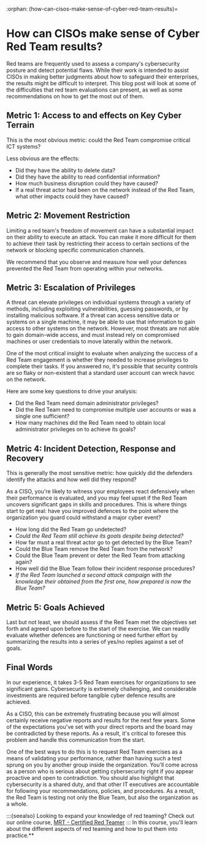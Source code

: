 :orphan:
(how-can-cisos-make-sense-of-cyber-red-team-results)=

# How can CISOs make sense of Cyber Red Team results?

Red teams are frequently used to assess a company's cybersecurity posture and detect potential flaws. While their work is intended to assist CISOs in making better judgments about how to safeguard their enterprises, the results might be difficult to interpret. This blog post will look at some of the difficulties that red team evaluations can present, as well as some recommendations on how to get the most out of them.

## Metric 1: Access to and effects on Key Cyber Terrain

This is the most obvious metric: could the Red Team compromise critical ICT systems?

Less obvious are the effects:

- Did they have the ability to delete data?
- Did they have the ability to read confidential information?
- How much business disruption could they have caused?
- If a real threat actor had been on the network instead of the Red Team, what other impacts could they have caused?

## Metric 2: Movement Restriction

Limiting a red team's freedom of movement can have a substantial impact on their ability to execute an attack. You can make it more difficult for them to achieve their task by restricting their access to certain sections of the network or blocking specific communication channels.

We recommend that you observe and measure how well your defences prevented the Red Team from operating within your networks.

## Metric 3: Escalation of Privileges

A threat can elevate privileges on individual systems through a variety of methods, including exploiting vulnerabilities, guessing passwords, or by installing malicious software. If a threat can access sensitive data or systems on a single machine, it may be able to use that information to gain access to other systems on the network. However, most threats are not able to gain domain-wide access, and must instead rely on compromised machines or user credentials to move laterally within the network.

One of the most critical insight to evaluate when analyzing the success of a Red Team engagement is whether they needed to increase privileges to complete their tasks. If you answered no, it's possible that security controls are so flaky or non-existent that a standard user account can wreck havoc on the network.

Here are some key questions to drive your analysis:

- Did the Red Team need domain administrator privileges?
- Did the Red Team need to compromise multiple user accounts or was a single one sufficient?
- How many machines did the Red Team need to obtain local administrator privileges on to achieve its goals?

## Metric 4: Incident Detection, Response and Recovery

This is generally the most sensitive metric: how quickly did the defenders identify the attacks and how well did they respond?

As a CISO, you're likely to witness your employees react defensively when their performance is evaluated, and you may feel upset if the Red Team uncovers significant gaps in skills and procedures. This is where things start to get real: have you improved defences to the point where the organization you guard could withstand a major cyber event?

- How long did the Red Team go undetected?
- _Could the Red Team still achieve its goals despite being detected?_
- How far must a real threat actor go to get detected by the Blue Team?
- Could the Blue Team remove the Red Team from the network?
- Could the Blue Team prevent or deter the Red Team from attacking again?
- How well did the Blue Team follow their incident response procedures?
- _If the Red Team launched a second attack campaign with the knowledge their obtained from the first one, how prepared is now the Blue Team?_

## Metric 5: Goals Achieved

Last but not least, we should assess if the Red Team met the objectives set forth and agreed upon before to the start of the exercise. We can readily evaluate whether defences are functioning or need further effort by summarizing the results into a series of yes/no replies against a set of goals.

## Final Words

In our experience, it takes 3-5 Red Team exercises for organizations to see significant gains. Cybersecurity is extremely challenging, and considerable investments are required before tangible cyber defence results are achieved.

As a CISO, this can be extremely frustrating because you will almost certainly receive negative reports and results for the next few years. Some of the expectations you've set with your direct reports and the board may be contradicted by these reports. As a result, it's critical to foresee this problem and handle this communication from the start.

One of the best ways to do this is to request Red Team exercises as a means of validating your performance, rather than having such a test sprung on you by another group inside the organization. You'll come across as a person who is serious about getting cybersecurity right if you appear proactive and open to contradiction. You should also highlight that cybersecurity is a shared duty, and that other IT executives are accountable for following your recommendations, policies, and procedures. As a result, the Red Team is testing not only the Blue Team, but also the organization as a whole.

:::{seealso}
Looking to expand your knowledge of red teaming? Check out our online course, [MRT - Certified Red Teamer](https://www.mosse-institute.com/certifications/mrt-certified-red-teamer.html)
::: In this course, you'll learn about the different aspects of red teaming and how to put them into practice.**
